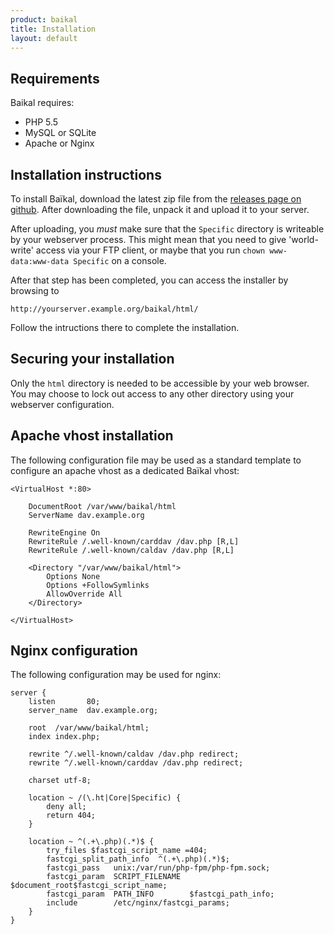 ```yaml
---
product: baikal 
title: Installation
layout: default
---
```


Requirements
------------

Baikal requires:

* PHP 5.5
* MySQL or SQLite
* Apache or Nginx

Installation instructions
-------------------------

To install Baïkal, download the latest zip file from the [releases page on github][1].
After downloading the file, unpack it and upload it to your server.

After uploading, you _must_ make sure that the `Specific` directory is writeable by
your webserver process. This might mean that you need to give 'world-write' access
via your FTP client, or maybe that you run `chown www-data:www-data Specific` on
a console.

After that step has been completed, you can access the installer by browsing to

    http://yourserver.example.org/baikal/html/

Follow the intructions there to complete the installation.

Securing your installation
--------------------------

Only the `html` directory is needed to be accessible by your web browser. You
may choose to lock out access to any other directory using your webserver
configuration.


Apache vhost installation
-------------------------

The following configuration file may be used as a standard template to configure
an apache vhost as a dedicated Baïkal vhost:

    <VirtualHost *:80>

        DocumentRoot /var/www/baikal/html
        ServerName dav.example.org
        
        RewriteEngine On
        RewriteRule /.well-known/carddav /dav.php [R,L]
        RewriteRule /.well-known/caldav /dav.php [R,L]

        <Directory "/var/www/baikal/html">
            Options None
            Options +FollowSymlinks
            AllowOverride All
        </Directory>

    </VirtualHost>


Nginx configuration
-------------------

The following configuration may be used for nginx:


	server {
		listen       80;
		server_name  dav.example.org;

		root  /var/www/baikal/html;
		index index.php;

		rewrite ^/.well-known/caldav /dav.php redirect;
		rewrite ^/.well-known/carddav /dav.php redirect;
		
		charset utf-8;

		location ~ /(\.ht|Core|Specific) {
			deny all;
			return 404;
		}

		location ~ ^(.+\.php)(.*)$ {
			try_files $fastcgi_script_name =404;
			fastcgi_split_path_info  ^(.+\.php)(.*)$;
			fastcgi_pass   unix:/var/run/php-fpm/php-fpm.sock;
			fastcgi_param  SCRIPT_FILENAME  $document_root$fastcgi_script_name;
			fastcgi_param  PATH_INFO        $fastcgi_path_info;
			include        /etc/nginx/fastcgi_params;
		}
	}


[1]: https://github.com/fruux/Baikal/releases
